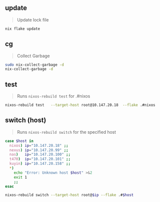 ## update
> Update lock file
~~~sh
nix flake update
~~~

## cg
> Collect Garbage
~~~sh
sudo nix-collect-garbage -d
nix-collect-garbage -d
~~~

## test
> Runs `nixos-rebuild test` for .#nixos
~~~sh
nixos-rebuild test   --target-host root@10.147.20.18  --flake .#nixos
~~~

## switch (host)
> Runs `nixos-rebuild switch` for the specified host
~~~sh
case $host in
  nixos) ip="10.147.20.18" ;;
  nexus) ip="10.147.20.99" ;;
  nas)   ip="10.147.20.100" ;;
  t470)  ip="10.147.20.101" ;;
  kuyin) ip="10.147.20.158" ;;
  *)
    echo "Error: Unknown host $host" >&2
    exit 1
    ;;
esac

nixos-rebuild switch --target-host root@$ip --flake .#$host
~~~
